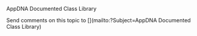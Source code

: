 ﻿AppDNA Documented Class Library



Send comments on this topic to [](mailto:?Subject=AppDNA Documented Class Library)

